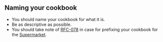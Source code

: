 ## Naming your cookbook

* You should name your cookbook for what it is.
* Be as descriptive as possible.
* You should take note of [RFC-078](https://github.com/chef/chef-rfc/blob/master/rfc078-supermarket-prefix.md) in case for prefixing your cookbook for the [Supermarket](https://supermarket.chef.io).
